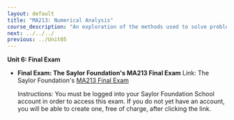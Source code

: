 ```yaml
---
layout: default
title: "MA213: Numerical Analysis"
course_description: "An exploration of the methods used to solve problems involving continuous variables."
next: ../../../
previous: ../Unit05
---
```

**Unit 6: Final Exam** <span id="6"></span> 
-   **Final Exam: The Saylor Foundation's MA213 Final Exam**
    Link: The Saylor Foundation's [MA213 Final
    Exam](http://school.saylor.org/mod/quiz/view.php?id=863)  
      
     Instructions: You must be logged into your Saylor Foundation School
    account in order to access this exam. If you do not yet have an
    account, you will be able to create one, free of charge, after
    clicking the link.


